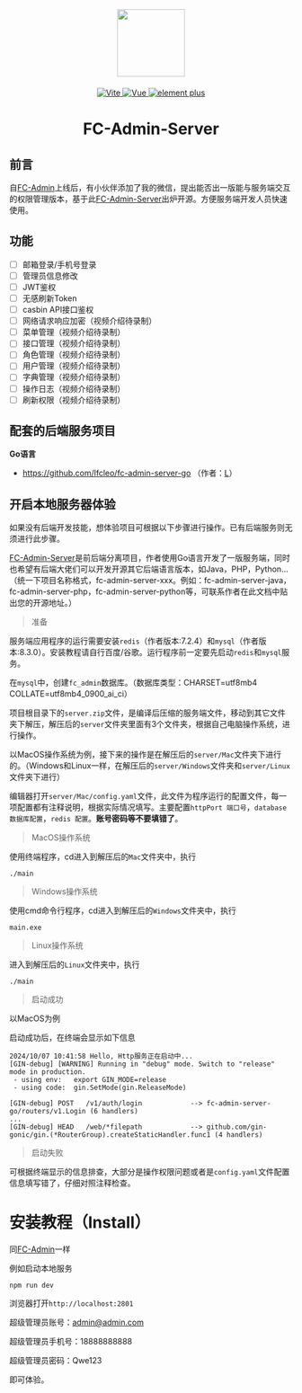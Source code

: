<div align="center">

<img src="https://mock.fcadmin.fun/web/img/logo.png" width="120px" height="120px"/>

<p align="center" style="margin-top:20px">
	<a href="https://v3.vuejs.org/" target="_blank">
		<img src="https://img.shields.io/badge/vite-5.x-blue" alt="Vite">
	</a>
	<a href="https://v3.vuejs.org/" target="_blank">
		<img src="https://img.shields.io/badge/Vue.js-3.x-green" alt="Vue">
	</a>
	<a href="https://element-plus.org/#/zh-CN/component/changelog" target="_blank">
		<img src="https://img.shields.io/badge/element--plus-latest-blue" alt="element plus">
	</a>
</p>

<h1>FC-Admin-Server</h1>

</div>

## 前言

自[FC-Admin](https://github.com/lfcleo/fc-admin)上线后，有小伙伴添加了我的微信，提出能否出一版能与服务端交互的权限管理版本，基于此[FC-Admin-Server](https://github.com/lfcleo/fc-admin-server)出炉开源。方便服务端开发人员快速使用。

## 功能

- [ ] 邮箱登录/手机号登录
- [ ] 管理员信息修改
- [ ] JWT鉴权
- [ ] 无感刷新Token
- [ ] casbin API接口鉴权
- [ ] 网络请求响应加密（视频介绍待录制）
- [ ] 菜单管理（视频介绍待录制）
- [ ] 接口管理（视频介绍待录制）
- [ ] 角色管理（视频介绍待录制）
- [ ] 用户管理（视频介绍待录制）
- [ ] 字典管理（视频介绍待录制）
- [ ] 操作日志（视频介绍待录制）
- [ ] 刷新权限（视频介绍待录制）

## 配套的后端服务项目

**Go语言** 

- https://github.com/lfcleo/fc-admin-server-go （作者：[L](https://github.com/lfcleo)）

## 开启本地服务器体验

如果没有后端开发技能，想体验项目可根据以下步骤进行操作。已有后端服务则无须进行此步骤。

[FC-Admin-Server](https://github.com/lfcleo/fc-admin-server)是前后端分离项目，作者使用Go语言开发了一版服务端，同时也希望有后端大佬们可以开发开源其它后端语言版本，如Java，PHP，Python...（统一下项目名称格式，fc-admin-server-xxx。例如：fc-admin-server-java，fc-admin-server-php，fc-admin-server-python等，可联系作者在此文档中贴出您的开源地址。）

> 准备

服务端应用程序的运行需要安装`redis`（作者版本:7.2.4）和`mysql`（作者版本:8.3.0）。安装教程请自行百度/谷歌。运行程序前一定要先启动`redis`和`mysql`服务。

在`mysql`中，创建`fc_admin`数据库。（数据库类型：CHARSET=utf8mb4 COLLATE=utf8mb4_0900_ai_ci）

项目根目录下的`server.zip`文件，是编译后压缩的服务端文件，移动到其它文件夹下解压，解压后的`server`文件夹里面有3个文件夹，根据自己电脑操作系统，进行操作。

以MacOS操作系统为例，接下来的操作是在解压后的`server/Mac`文件夹下进行的。（Windows和Linux一样，在解压后的`server/Windows`文件夹和`server/Linux`文件夹下进行）

编辑器打开`server/Mac/config.yaml`文件，此文件为程序运行的配置文件，每一项配置都有注释说明，根据实际情况填写。主要配置`httpPort 端口号`，`database 数据库配置`，`redis 配置`。**账号密码等不要填错了**。

> MacOS操作系统

使用终端程序，cd进入到解压后的`Mac`文件夹中，执行

```shell
./main
```

> Windows操作系统

使用cmd命令行程序，cd进入到解压后的`Windows`文件夹中，执行

```shell
main.exe
```

> Linux操作系统

进入到解压后的`Linux`文件夹中，执行

```shell
./main
```

> 启动成功

以MacOS为例

启动成功后，在终端会显示如下信息
```
2024/10/07 10:41:58 Hello, Http服务正在启动中...
[GIN-debug] [WARNING] Running in "debug" mode. Switch to "release" mode in production.
 - using env:	export GIN_MODE=release
 - using code:	gin.SetMode(gin.ReleaseMode)

[GIN-debug] POST   /v1/auth/login            --> fc-admin-server-go/routers/v1.Login (6 handlers)
...
[GIN-debug] HEAD   /web/*filepath            --> github.com/gin-gonic/gin.(*RouterGroup).createStaticHandler.func1 (4 handlers)
```

> 启动失败

可根据终端显示的信息排查，大部分是操作权限问题或者是`config.yaml`文件配置信息填写错了，仔细对照注释检查。

# 安装教程（Install）

同[FC-Admin](https://github.com/lfcleo/fc-admin)一样

例如启动本地服务
```
npm run dev
```

浏览器打开`http://localhost:2801`

超级管理员账号：admin@admin.com

超级管理员手机号：18888888888

超级管理员密码：Qwe123

即可体验。